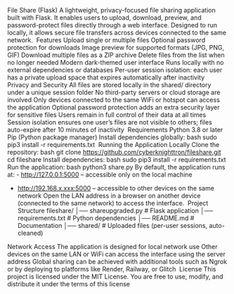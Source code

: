 File Share (Flask) 
A lightweight, privacy-focused file sharing application built with Flask.
It enables users to upload, download, preview, and password-protect files directly through a web interface.
Designed to run locally, it allows secure file transfers across devices connected to the same network. 
 Features 
Upload single or multiple files
Optional password protection for downloads
Image preview for supported formats (JPG, PNG, GIF)
Download multiple files as a ZIP archive
Delete files from the list when no longer needed
Modern dark-themed user interface
Runs locally with no external dependencies or databases
Per-user session isolation: each user has a private upload space that expires automatically after inactivity 
 Privacy and Security 
All files are stored locally in the shared/ directory under a unique session folder
No third-party servers or cloud storage are involved
Only devices connected to the same WiFi or hotspot can access the application
Optional password protection adds an extra security layer for sensitive files
Users remain in full control of their data at all times
Session isolation ensures one user’s files are not visible to others; files auto-expire after 10 minutes of inactivity 
 Requirements 
Python 3.8 or later
Pip (Python package manager) 
Install dependencies globally: bash sudo pip3 install -r requirements.txt 
 Running the Application Locally 
Clone the repository: bash git clone https://github.com/cyberknighttron/fileshare.git cd fileshare 
Install dependencies: bash sudo pip3 install -r requirements.txt 
Run the application: bash python3 share.py 
By default, the application runs at: - http://127.0.0.1:5000 – accessible only on the local machine
- http://192.168.x.xxx:5000 – accessible to other devices on the same network 
Open the LAN address in a browser on another device (connected to the same network) to access the interface. 
 Project Structure 
fileshare/
│── shareupgraded.py # Flask application
│── requirements.txt # Python dependencies
│── README.md # Documentation
│── shared/ # Uploaded files (per-user sessions, auto-cleaned)

Network Access 
The application is designed for local network use
Other devices on the same LAN or WiFi can access the interface using the server address
Global sharing can be achieved with additional tools such as Ngrok or by deploying to platforms like Render, Railway, or Glitch 
 License 
This project is licensed under the MIT License.
You are free to use, modify, and distribute it under the terms of this license
